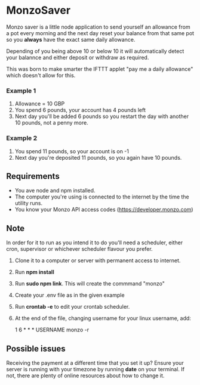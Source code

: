 # MonzoSaver

Monzo saver is a little node application to send yourself an allowance from a pot every morning and
the next day reset your balance from that same pot so you **always** have the exact same daily allowance. 

Depending of you being above 10 or below 10 it will automatically detect your balannce and either deposit or withdraw as required.

This was born to make smarter the IFTTT applet "pay me a daily allowance" which doesn't allow for this.  

### Example 1 

1. Allowance = 10 GBP
2. You spend 6 pounds, your account has 4 pounds left
3. Next day you'll be added 6 pounds so you restart the day with another 10 pounds, not a penny more. 

### Example 2

1. You spend 11 pounds, so your account is on -1
2. Next day you're deposited 11 pounds, so you again have 10 pounds. 



## Requirements
* You ave node and npm installed. 
* The computer you're using is connected to the internet by the time the utility runs.
* You know your Monzo API access codes (https://developer.monzo.com)

## Note

In order for it to run as you intend it to do you'll need a scheduler, either cron, supervisor or whichever scheduler flavour you prefer. 


1. Clone it to a computer or server with permanent access to internet. 
2. Run **npm install**
3. Run **sudo npm link**. This will create the commmand "monzo"
4. Create your .env file as in the given example 
5. Run **crontab -e** to edit your crontab scheduler. 
6. At the end of the file, changing username for your linux username, add: 
    
    1 6    * * *   USERNAME  monzo -r
   
## Possible issues
Receiving the payment at a different time that you set it up?
Ensure your server is running with your timezone by running **date** on your terminal. If not, there are plenty of online resources about how to change it.    